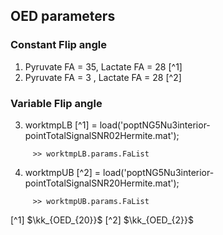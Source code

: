 ## OED parameters
### Constant Flip angle

  1. Pyruvate FA = 35, Lactate FA = 28 [^1]  
  2. Pyruvate FA = 3 , Lactate FA = 28 [^2]  

### Variable Flip angle
  
  3. worktmpLB [^1] = load('poptNG5Nu3interior-pointTotalSignalSNR02Hermite.mat');
```
     >> worktmpLB.params.FaList
```
  4. worktmpUB [^2] = load('poptNG5Nu3interior-pointTotalSignalSNR20Hermite.mat');
```
     >> worktmpUB.params.FaList
```

[^1]  $\kk_{OED_{20}}$ 
[^2]  $\kk_{OED_{2}}$ 
